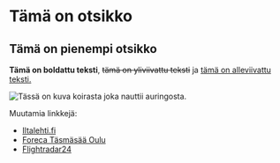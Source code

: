 # Tämä on otsikko

## Tämä on pienempi otsikko 

**Tämä on boldattu teksti**, ~~tämä on yliviivattu teksti~~ ja <ins>tämä on alleviivattu teksti.</ins>

![Tässä on kuva koirasta joka nauttii auringosta.](https://gratisography.com/wp-content/uploads/2025/01/gratisography-dog-vacation-800x525.jpg)

Muutamia linkkejä:
- [Iltalehti.fi](https://www.iltalehti.fi/)
- [Foreca Täsmäsää Oulu](https://www.foreca.fi/Finland/Oulu)
- [Flightradar24](https://www.flightradar24.com/)